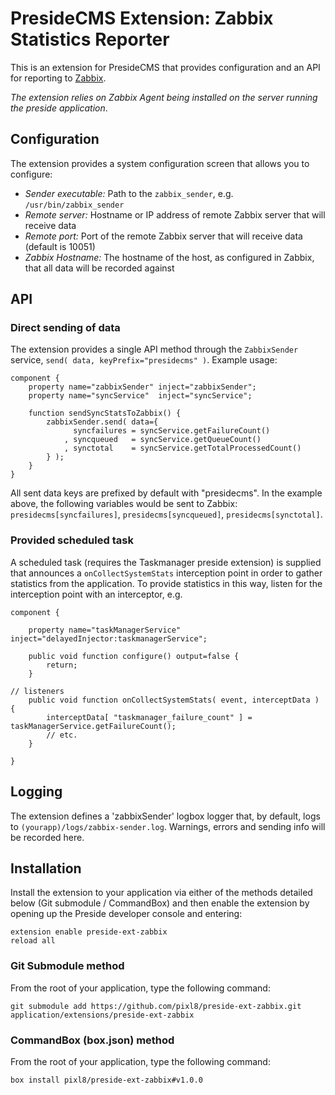 # PresideCMS Extension: Zabbix Statistics Reporter

This is an extension for PresideCMS that provides configuration and an API for reporting to [Zabbix](http://www.zabbix.com/).

*The extension relies on Zabbix Agent being installed on the server running the preside application*.

## Configuration

The extension provides a system configuration screen that allows you to configure:

* *Sender executable:* Path to the `zabbix_sender`, e.g. `/usr/bin/zabbix_sender`
* *Remote server:* Hostname or IP address of remote Zabbix server that will receive data
* *Remote port:* Port of the remote Zabbix server that will receive data (default is 10051)
* *Zabbix Hostname:* The hostname of the host, as configured in Zabbix, that all data will be recorded against

## API

### Direct sending of data

The extension provides a single API method through the `ZabbixSender` service, `send( data, keyPrefix="presidecms" )`. Example usage:

```
component {
    property name="zabbixSender" inject="zabbixSender";
    property name="syncService"  inject="syncService";

    function sendSyncStatsToZabbix() {
        zabbixSender.send( data={
              syncfailures = syncService.getFailureCount()
            , syncqueued   = syncService.getQueueCount()
            , synctotal    = syncService.getTotalProcessedCount()
        } );
    }
}
```

All sent data keys are prefixed by default with "presidecms". In the example above, the following variables would be sent to Zabbix: `presidecms[syncfailures]`, `presidecms[syncqueued]`, `presidecms[synctotal]`.

### Provided scheduled task

A scheduled task (requires the Taskmanager preside extension) is supplied that announces a `onCollectSystemStats` interception point in order to gather statistics from the application. To provide statistics in this way, listen for the interception point with an interceptor, e.g.

```
component {

    property name="taskManagerService" inject="delayedInjector:taskmanagerService";

    public void function configure() output=false {
        return;
    }

// listeners
    public void function onCollectSystemStats( event, interceptData ) {
        interceptData[ "taskmanager_failure_count" ] = taskManagerService.getFailureCount();
        // etc.
    }

}
```

## Logging

The extension defines a 'zabbixSender' logbox logger that, by default, logs to `(yourapp)/logs/zabbix-sender.log`. Warnings, errors and sending info will be recorded here.

## Installation

Install the extension to your application via either of the methods detailed below (Git submodule / CommandBox) and then enable the extension by opening up the Preside developer console and entering:

    extension enable preside-ext-zabbix
    reload all

### Git Submodule method

From the root of your application, type the following command:

    git submodule add https://github.com/pixl8/preside-ext-zabbix.git application/extensions/preside-ext-zabbix

### CommandBox (box.json) method

From the root of your application, type the following command:

    box install pixl8/preside-ext-zabbix#v1.0.0




